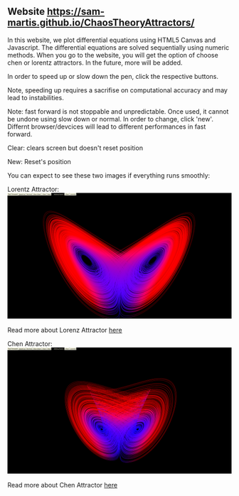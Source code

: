 ## Website <a src="https://sam-martis.github.io/ChaosTheoryAttractors/">https://sam-martis.github.io/ChaosTheoryAttractors/</a>

In this website, we plot differential equations using HTML5 Canvas and Javascript. The differential equations are solved sequentially using numeric methods.
When you go to the website, you will get the option of choose chen or lorentz attractors. In the future, more will be added.


In order to speed up or slow down the pen, click the respective buttons. 

Note, speeding up requires a sacrifise on computational accuracy and may lead to instabilities. 

Note: fast forward is not stoppable and unpredictable. Once used, it cannot be undone using slow down or normal. In order to change, click 'new'. Differnt browser/devcices will lead to different performances in fast forward.


Clear: clears screen but doesn't reset position

New: Reset's position



You can expect to see these two images if everything runs smoothly:

Lorentz Attractor:
<img src='images/LorenzAttractor.png'>

Read more about Lorenz Attractor <a href="https://en.wikipedia.org/wiki/Lorenz_system">here</a>



Chen Attractor:
<img src='images/ChenAttractor.png'>

Read more about Chen Attractor <a href="https://en.wikipedia.org/wiki/Multiscroll_attractor">here</a>

